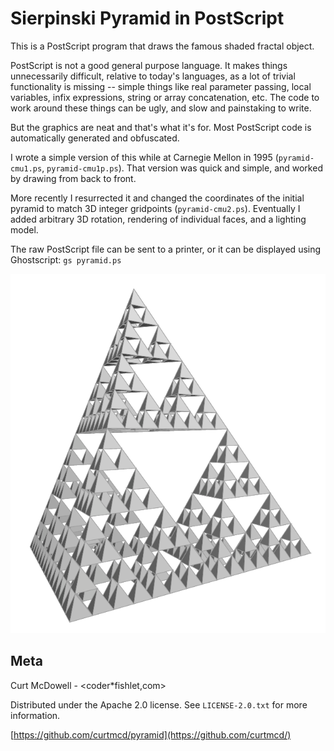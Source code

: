 # Sierpinski Pyramid in PostScript

This is a PostScript program that draws the famous shaded fractal object.

PostScript is not a good general purpose language. It makes things
unnecessarily difficult, relative to today's languages, as a lot of
trivial functionality is missing -- simple things like real parameter
passing, local variables, infix expressions, string or array
concatenation, etc. The code to work around these things can be ugly,
and slow and painstaking to write.

But the graphics are neat and that's what it's for. Most PostScript code
is automatically generated and obfuscated.

I wrote a simple version of this while at Carnegie Mellon in 1995
(`pyramid-cmu1.ps`, `pyramid-cmu1p.ps`). That version was quick and
simple, and worked by drawing from back to front.

More recently I resurrected it and changed the coordinates of the
initial pyramid to match 3D integer gridpoints
(`pyramid-cmu2.ps`). Eventually I added arbitrary 3D rotation, rendering
of individual faces, and a lighting model.

The raw PostScript file can be sent to a printer, or it can be displayed
using Ghostscript: `gs pyramid.ps`

![](clip.png)

## Meta

Curt McDowell - <coder*fishlet,com>

Distributed under the Apache 2.0 license.
See ``LICENSE-2.0.txt`` for more information.

[https://github.com/curtmcd/pyramid](https://github.com/curtmcd/)
